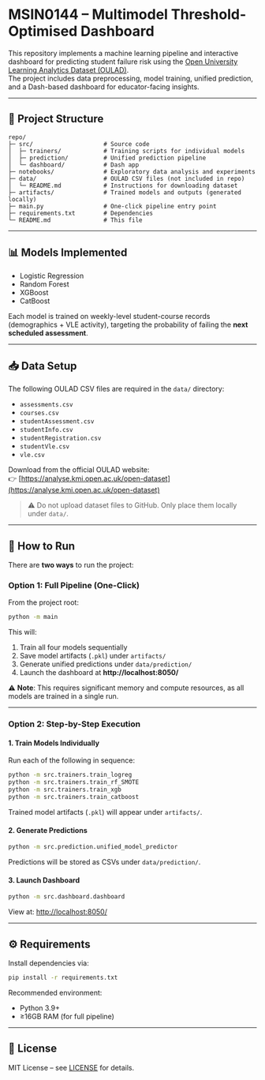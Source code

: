# MSIN0144 – Multimodel Threshold-Optimised Dashboard

This repository implements a machine learning pipeline and interactive dashboard for predicting student failure risk using the [Open University Learning Analytics Dataset (OULAD)](https://analyse.kmi.open.ac.uk/open-dataset).  
The project includes data preprocessing, model training, unified prediction, and a Dash-based dashboard for educator-facing insights.

---

## 📂 Project Structure

```
repo/
├─ src/                    # Source code
│  ├─ trainers/            # Training scripts for individual models
│  ├─ prediction/          # Unified prediction pipeline
│  └─ dashboard/           # Dash app
├─ notebooks/              # Exploratory data analysis and experiments
├─ data/                   # OULAD CSV files (not included in repo)
│  └─ README.md            # Instructions for downloading dataset
├─ artifacts/              # Trained models and outputs (generated locally)
├─ main.py                 # One-click pipeline entry point
├─ requirements.txt        # Dependencies
└─ README.md               # This file
```

---

## 📊 Models Implemented
- Logistic Regression
- Random Forest
- XGBoost
- CatBoost

Each model is trained on weekly-level student-course records (demographics + VLE activity), targeting the probability of failing the **next scheduled assessment**.

---

## 📥 Data Setup
The following OULAD CSV files are required in the `data/` directory:

- `assessments.csv`
- `courses.csv`
- `studentAssessment.csv`
- `studentInfo.csv`
- `studentRegistration.csv`
- `studentVle.csv`
- `vle.csv`

Download from the official OULAD website:  
👉 [https://analyse.kmi.open.ac.uk/open-dataset](https://analyse.kmi.open.ac.uk/open-dataset)

> ⚠️ Do not upload dataset files to GitHub. Only place them locally under `data/`.

---

## 🚀 How to Run

There are **two ways** to run the project:

### **Option 1: Full Pipeline (One-Click)**
From the project root:
```bash
python -m main
```

This will:
1. Train all four models sequentially  
2. Save model artifacts (`.pkl`) under `artifacts/`  
3. Generate unified predictions under `data/prediction/`  
4. Launch the dashboard at **http://localhost:8050/**  

⚠️ **Note**: This requires significant memory and compute resources, as all models are trained in a single run.

---

### **Option 2: Step-by-Step Execution**

#### 1. Train Models Individually
Run each of the following in sequence:
```bash
python -m src.trainers.train_logreg
python -m src.trainers.train_rf_SMOTE
python -m src.trainers.train_xgb
python -m src.trainers.train_catboost
```
Trained model artifacts (`.pkl`) will appear under `artifacts/`.

#### 2. Generate Predictions
```bash
python -m src.prediction.unified_model_predictor
```
Predictions will be stored as CSVs under `data/prediction/`.

#### 3. Launch Dashboard
```bash
python -m src.dashboard.dashboard
```
View at: [http://localhost:8050/](http://localhost:8050/)

---

## ⚙️ Requirements
Install dependencies via:
```bash
pip install -r requirements.txt
```

Recommended environment:  
- Python 3.9+  
- ≥16GB RAM (for full pipeline)  

---

## 📑 License
MIT License – see [LICENSE](LICENSE) for details.
